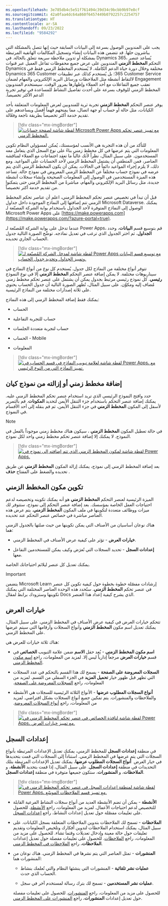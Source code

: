 ```yaml
---
ms.openlocfilehash: 3e785db4c5e51f761494c39d34c9bcbb9b97e8cf
ms.sourcegitcommit: 42a0faa4dc64a860f6457449b0792257c2254757
ms.translationtype: HT
ms.contentlocale: ar-SA
ms.lasthandoff: 09/23/2022
ms.locfileid: "9584292"
---
```

يجب على المندوبين الوصول بسرعة إلى البيانات السابقة حيث إنها تتصل بالمشكلة التي يباشرون حلها. قد تتضمن هذه البيانات إنشاء وتسجيل المكالمات الهاتفية المرتبطة بمشكلة أو تدوين ملاحظة سريعة تتعلق بالحالة. في Dynamics 365، يُساعد عنصر التحكم **‏‫المخطط الزمني** المندوبين على عرض جميع محفوظات تفاعل العميل عبر قنوات مختلفة وخلال دورة حياة الدعم الكاملة. لا يُستخدم المخطط الزمني فقط في Dynamics 365 Customer Service؛ بل يُستخدم كذلك عبر تطبيقات Dynamics 365 Customer Engagement لالتقاط أنشطة مثل الملاحظات ورسائل البريد الإلكتروني والمهام لضمان تعقب جميع التفاعلات مع أحد العملاء وإظهارها بمرور الوقت. سيستخدم المندوبون المخطط الزمني للوقوف بسرعة على أحدث تفاصيل النشاط للمساعدة في توفير تجربة الدعم الأكثر تخصيصاً.

يوفر عنصر التحكم **المخطط الزمني** تجربة ثرية للمندوبين لعرض المعلومات المتعلقة بأحد الكيانات، مثل حالة أو حساب أو جهة اتصال، مما يمنحهم فهماً أفضل ويساعدهم على تقديم خدمة أكثر تخصيصاً بطريقة ناجعة وفعّالة.

> [!div class="mx-imgBorder"]
> [![لقطة شاشة لصفحة حسابات Microsoft Power Apps مع تمييز عنصر تحكم المخطط الزمني.](../media/2-1-timeline.png)](../media/2-1-timeline.png#lightbox)

للتأكد من أن هذه التجربة هي الأنسب لمؤسستك، يُمكن لمسؤولي النظام تكوين المعلومات التي يتم عرضها في كل مخطط زمني بناءً على نوع السجل الذي يتعامل معه المستخدمون. على سبيل المثال، نظراً لأنك غالباً ما تعقِد اجتماعات مع العملاء لمناقشة العناصر، فمن المنطقي أن يشتمل المخطط الزمني لأحد الحسابات على المواعيد.
ومع ذلك، لا يلزم إجراء المواعيد دائماً في الحالات. يمكن أن يكون المخطط الزمني الذي يتم عرضه في نموذج حساب مختلفاً عن المخطط الزمني المعروض في نموذج حالة. تساعد هذه الميزة المستخدمين في الوصول إلى المعلومات الصحيحة وإنشاء سجلات أنشطة جديدة، مثل رسائل البريد الإلكتروني والمهام، مباشرةً من المخطط الزمني حتى يتمكنوا من تقديم خدمة أكثر تخصيصاً.

قبل أن تبدأ في تخصيص عنصر تحكم المخطط الزمني، اعلم أن عناصر تحكم المخطط الزمني تتم إضافتها إلى النماذج الموجودة داخل جداول Microsoft Dataverse. يمكنك الوصول إلى النماذج المتوفرة لأحد الجداول باستخدام بوابة الشركة المصنّعة لـ Microsoft Power Apps على [https://make.powerapps.com](https://make.powerapps.com/?azure-portal=true).

عندما تدخل على بوابة الشركة المُصنّعة لـ Power Apps، قم بتوسيع قسم **البيانات**، وحدد **الجداول**، ثم اختر الجدول الذي ترغب في تعديل نماذجه. توضِّح الصورة التالية جدول الحساب الجاري تحديده.

> [!div class="mx-imgBorder"]
> [![لقطة شاشة لمدخل الشركة المُصنّعة لـ Power Apps مع توسيع قسم البيانات وتمييز الجداول وتحديد جدول الحساب.](../media/2-2-account.png)](../media/2-2-account.png#lightbox)

تتوفر أنواع مختلفة من النماذج لكل جدول. يُستخدم كل نوع من أنواع النماذج في سيناريوهات مختلفة. لا يمكن إضافة عنصر التحكم **المخطط الزمني** إلا في نوع النموذج **رئيسي**. كل نموذج رئيسي مرتبط بجدول يمكن أن يشتمل على عنصر تحكم مخطط زمني مُضاف إليه ومكوَّن. على سبيل المثال، تُظهر الصورة التالية أن جدول الحساب يحتوي على ثلاثة إصدارات مختلفة من النماذج الرئيسية. 

يمكنك فقط إضافة المخطط الزمني إلى هذه النماذج:

- الحساب

- حساب للتجربة التفاعلية

- حساب لتجربة متعددة الجلسات

- الحساب - Mobile

- ‏‏‏‏‏‏‏‏‏‏‏‏‏‏‏‏‏‏‏المعلومات

> [!div class="mx-imgBorder"]
> [![لقطة شاشة لعلامة تبويب النماذج في قسم الحساب في Power Apps، مع تمييز النماذج التي من النوع الرئيسي.](../media/2-3-forms.png)](../media/2-3-forms.png#lightbox)

## <a name="add-or-remove-a-timeline-from-an-entity-form"></a>إضافة مخطط زمني أو إزالته من نموذج كيان

حدد وافتح النموذج الرئيسي الذي تريد استخدام عنصر تحكم المخطط الزمني عليه.
يمكنك إضافة عنصر التحكم باستخدام جزء التنقل الأيمن لتحديد **المكونات**. قم بالتمرير لأسفل إلى المكون **المخطط الزمني** في جزء التنقل الأيمن، ثم قم بنقله إلى أحد الأقسام في النموذج.

> [!NOTE]
> في حالة تعطيل المكون **المخطط الزمني** ، سيكون هناك مخطط زمني موجوداً بالفعل في النموذج. لا يمكنك إلا إضافة عنصر تحكم مخطط زمني واحد لكل نموذج.

> [!div class="mx-imgBorder"]
> [![لقطة شاشة لمكون المخطط الزمني الذي تتم إضافته إلى نموذج في Power Apps.](../media/2-4-control.png)](../media/2-4-control.png#lightbox)

بعد إضافة المخطط الزمني إلى نموذج، يمكنك إزالة المكون **المخطط الزمني** عن طريق تحديده والضغط على المفتاح **حذف** .

## <a name="configure-the-timeline-component"></a>تكوين مكون المخطط الزمني

الميزة الرئيسية لعنصر التحكم **المخطط الزمني** هو أنه يمكنك تكوينه وتخصيصه لدعم احتياجات العمل الخاصة بمؤسسك. بعد إضافة عنصر التحكم إلى نموذج، ستتوفر لك ميزات ووظائف متعددة لتكوينها في ملف المكون **المخطط الزمني**. يتم عرض هذه العناصر مباشرة في خصائص عنصر التحكم عند تحديده.

هناك نوعان أساسيان من الأصناف التي يمكن تكوينها من حيث صلتها بالجدول الزمني هما:

- **‏‫خيارات العرض‬** - تؤثر على كيفية عرض الأصناف في المخطط الزمني.

- **إعدادات السجل** - تحديد السجلات التي تُعرَض وكيف يمكن للمستخدمين التفاعل معها.

يمكنك تعديل كل عنصر ليلائم احتياجاتك الخاصة.

> [!IMPORTANT]
> يتضمن Microsoft Learn إرشادات مفصّلة خطوة بخطوة حول كيفية تكوين كل عنصر في عنصر تحكم **المخطط الزمني**. ستُحدد هذه الوحدة العناصر المختلفة التي يمكنك تكوينها وستزودك برابط لمقال Docs الذي يشرح كيفية إعداد هذا العنصر.

## <a name="display-options"></a>خيارات العرض

تتحكم ‏‫خيارات العرض‬ في كيفية عرض الأصناف في المخطط الزمني. على سبيل المثال، يمكنك تعديل اسم مكون **المخطط الزمني** وأنواع السجلات وأرقامها التي سيتم عرضها على المخطط الزمني.

هناك ثلاثة خيارات للعرض هي:

- **اسم مكون المخطط الزمني** - يُعد حقل **الاسم** ضمن علامة التبويب **الخصائص** في قسم **خيارات العرض** مرجعاً إدارياً ليس إلا. لمزيد من المعلومات، راجع [اسم مكون المخطط الزمني](/dynamics365/customer-service/customer-service-hub-user-guide-timeline-admin/?azure-portal=true#timeline-component-name).

- **‏‫السجلات المعروضة على الصفحة** - يسمح لك هذا القسم بالتحكم في عدد السجلات التي تظهر قبل ظهور خيار **‏‫تحميل المزيد‬** في الجزء السفلي من القسم.
لمزيد من المعلومات، راجع [‏‫السجلات المعروضة على الصفحة](/dynamics365/customer-service/customer-service-hub-user-guide-timeline-admin/?azure-portal=true#records-shown-on-page).

- **‏‫أنواع السجلات المطلوب عرضها‬** - الأنواع الثلاثة الرئيسية للسجلات هي الأنشطة والملاحظات والمنشورات. يتم تمكين جميع أنواع السجلات بشكل افتراضي. لمزيد من المعلومات، راجع [‏‫أنواع السجلات المعروضة](/dynamics365/customer-service/customer-service-hub-user-guide-timeline-admin/?azure-portal=true#record-types-shown).

> [!div class="mx-imgBorder"]
> [![لقطة شاشة لنافذة الخصائص في عنصر تحكم المخطط الزمني في Power Apps، مع تمييز خيارات العرض.](../media/2-5-display.png)](../media/2-5-display.png#lightbox)

## <a name="record-settings"></a>إعدادات السجل

في منطقة **إعدادات السجل** للمخطط الزمني، يمكنك تعديل الإعدادات المرتبطة بأنواع السجلات التي يتم عرضها في المخطط الزمني. استناداً إلى السجلات التي قمت بتحديدها في خيار العرض  **‏‫أنواع السجلات المطلوب عرضها‬**، يمكنك تعديل الإعدادات المرتبطة بتلك التحديدات في منطقة **إعدادات السجل**. على سبيل المثال، إذا قمت بتحديد **الأنشطة**، و **الملاحظات**، و **المنشورات**، ستكون جميعها متوفرة في منطقة **إعدادات السجل**.

> [!div class="mx-imgBorder"]
> [![لقطة شاشة لمنطقة إعدادات السجل في عنصر تحكم المخطط الزمني في Power Apps، مع تمييز قسم الملاحظات الموسّع.](../media/2-6-records.png)](../media/2-6-records.png#lightbox)

- **الأنشطة** - يمكن أن تضم الأنشطة العديد من أنواع سجلات النشاط الفرعية القابلة للتخصيص لدعم احتياجات الأعمال. لمزيد من المعلومات، راجع [الأنشطة](/dynamics365/customer-service/customer-service-hub-user-guide-timeline-admin/?azure-portal=true#activities). للحصول على تعليمات مفصّلة حول تعديل إعدادات النشاط، راجع [إعدادات السجل](/dynamics365/customer-service/customer-service-hub-user-guide-timeline-admin/?azure-portal=true#record-settings).

- **الملاحظات** - تسمح لك الملاحظات بتدوين الملاحظات المتعلقة بسجل الكيانات.
على سبيل المثال، يمكنك استخدام الملاحظات لتدوين أفكارك وتلخيص المعلومات وتقديم تعليقات حول حالة معينة وإدخال تعديلات وقتما تشاء. للحصول على مزيد من المعلومات، راجع [الملاحظات](/dynamics365/customer-service/customer-service-hub-user-guide-timeline-admin/?azure-portal=true#notes). للحصول على تعليمات مفصلة حول تعديل إعدادات **الملاحظات**، راجع [الملاحظات في المخطط الزمني](/dynamics365/customer-service/customer-service-hub-user-guide-timeline-admin/?azure-portal=true#notes-on-timeline).

- **المنشورات** - تمثل العناصر التي يتم نشرها في المخطط الزمني. هناك نوعان من المنشورات هما:

  - **‏‫عمليات نشر تلقائية‬** - المنشورات التي ينشئها النظام والتي تُعلمك بنشاط الحساب الذي حدث.

  - **‏‫عمليات نشر المستخدمين‬** - تسمح لك بترك رسالة لمستخدم آخر في سجل.

  للحصول على مزيد من المعلومات، راجع [المنشورات](/dynamics365/customer-service/customer-service-hub-user-guide-timeline-admin/?azure-portal=true#posts). 
  للحصول على تعليمات مفصلة حول تعديل إعدادات **المنشورات**، راجع [المنشورات على المخطط الزمني](/dynamics365/customer-service/customer-service-hub-user-guide-timeline-admin/?azure-portal=true#posts-on-timeline).
